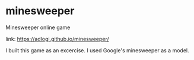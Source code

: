 # minesweeper
Minesweeper online game

link: https://adlogi.github.io/minesweeper/

I built this game as an excercise. I used Google's minesweeper as a model.
